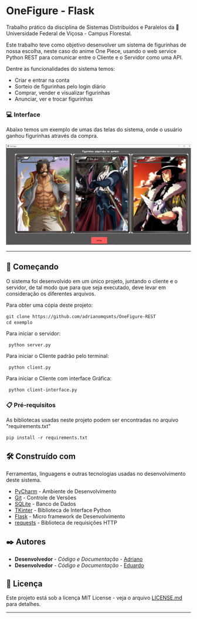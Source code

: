 # OneFigure - Flask

Trabalho prático da disciplina de Sistemas Distribuídos e Paralelos da 🏫 Universidade Federal de Viçosa - Campus Florestal. 

Este trabalho teve como objetivo desenvolver um sistema de figurinhas de nossa escolha, neste caso do anime One Piece, usando o web service Python REST para comunicar entre o Cliente e o Servidor como uma API. 

Dentre as funcionalidades do sistema temos:

- Criar e entrar na conta
- Sorteio de figurinhas pelo login diário
- Comprar, vender e visualizar figurinhas
- Anunciar, ver e trocar figurinhas

### 💻 Interface 

Abaixo temos um exemplo de umas das telas do sistema, onde o usuário ganhou figurinhas através da compra. 

![](readme/interface.png)


********************************************


## 🚀 Começando

O sistema foi desenvolvido em um único projeto, juntando o cliente e o servidor, de tal modo que para que seja executado, deve levar em consideração os diferentes arquivos. 

Para obter uma cópia deste projeto:

```shell
git clone https://github.com/adrianomqsmts/OneFigure-REST
cd exemplo
```

Para iniciar o servidor:

```shell
 python server.py
```

Para iniciar o Cliente padrão pelo terminal:

```shell
 python client.py
```

Para iniciar o Cliente com interface Gráfica:

```shell
 python client-interface.py
```

### 📋 Pré-requisitos

As bibliotecas usadas neste projeto podem ser encontradas no arquivo "requirements.txt"

```shell
pip install -r requirements.txt 
```

## 🛠️ Construído com

Ferramentas, linguagens e outras tecnologias usadas no desenvolvimento deste sistema.

* [PyCharm](https://www.jetbrains.com/pycharm/) - Ambiente de Desenvolvimento
* [Git](https://git-scm.com/) - Controle de Versões
* [SQLite](https://www.sqlite.org/docs.html) - Banco de Dados
* [TKinter](https://docs.python.org/3/library/tkinter.html) - Biblioteca de Interface Python
* [Flask](https://flask.palletsprojects.com/en/2.0.x/) - Micro framework de Desenvolvimento
* [requests](https://docs.python-requests.org/en/latest/) - Biblioteca de requisições HTTP 

## ✒️ Autores

* **Desenvolvedor** - *Código e Documentação* - [Adriano](https://github.com/adrianomqsmts)
* **Desenvolvedor** - *Código e Documentação* - [Eduardo](https://github.com/eduardovbe)

## 📄 Licença

Este projeto está sob a licença MIT License - veja o arquivo [LICENSE.md](https://github.com/adrianomqsmts/OneFigure-Flask/blob/master/LICENSE) para detalhes.

---
